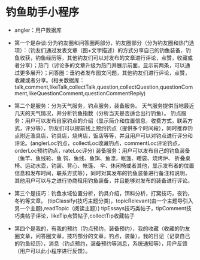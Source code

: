 # 钓鱼助手小程序
- angler：用户数据库
- 第一个是杂谈:分为钓友圈和问答圈两部分，钓友圈部分（分为钓友圈和热门选项）：（钓友们通过发表文章（图+文字描述）的方式分享自己的钓鱼装备，钓鱼收获，钓鱼经历等，其他钓友们可以对发布的文章进行评论，点赞，收藏或者分享）；热门（讨论多的文章升级为热门并展示前面，显示前两条，可以通过更多展开）；问答圈：垂钓者发布图文问题，其他钓友们进行评论，点赞，收藏或者分享。(相关数据库：talk,comment,likeTalk,collectTalk,question,collectQuestion,questionComment,likeQuestionComment,questionCommentReply)

- 第二个是服务：分为天气服务，钓点服务，装备服务。
天气服务提供当地最近几天的天气情况，并分析钓鱼指数（分析当天是否适合出行钓鱼）。
钓点服务：用户可以发布自家钓点的介绍（显示简介和位置信息，收费方式，联系方式，评分等），钓友们可以提前线上预约钓点（提供多个时间段），同时推荐钓点附近渔具店，钓具店，烧烤店，饭店等等，并且用户可以对钓点进行评分和评论。(anglerLoc钓点，collectLoc收藏钓点，commentLoc评论钓点，orderLoc预约钓点，rateLoc评分)
装备服务：用户可以发布自己的钓鱼装备（鱼竿、鱼线轮、鱼 钩、鱼线、鱼饵、鱼漂，帐篷、睡袋、烧烤炉、 折叠桌椅、运动水壶，钓装、背心、帐篷、 伞、休闲椅或者其他，显示发布者的位置信息和发布时间，联系方式等），同时对其发布的钓鱼装备进行备注和说明，其他用户可以与之进行协商租用钓鱼装备，并且能够对发布的装备进行评论。

- 第三个是技巧：钓鱼水域位置分析，钓具介绍，饵料分析，打窝技巧，夜钓，冬钓等文章。
(tipClassify(技巧主题分类)，topicRelevant(由一个主题导引入另一个主题),readTopic（阅读主题）)
tipEssays技巧类帖子，tipComment技巧类帖子评论，likeTip点赞帖子,collectTip收藏帖子



- 第四个是我的，有我的预约（钓点预约，装备预约），我的收藏（收藏的钓友圈文章，问答圈文章，技巧部分的文章，钓点，装备），我的日记（记录自己的钓鱼经历），消息（钓点预约，装备预约等消息，系统通知等），用户反馈（用户可以此小程序进行反馈）。




